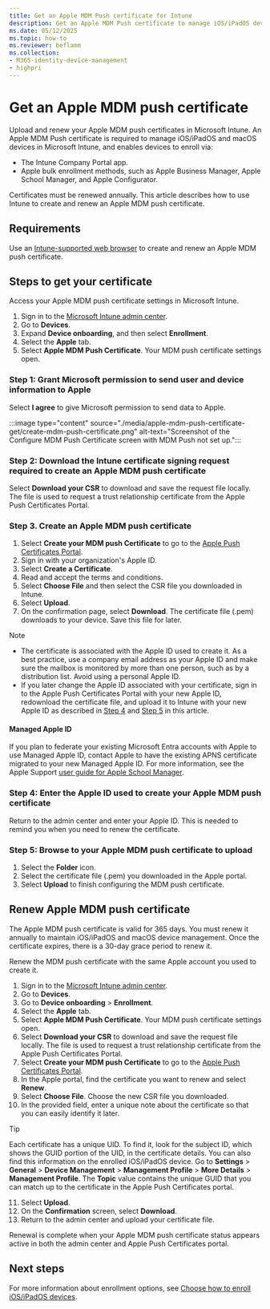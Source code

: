 ```yaml
---
title: Get an Apple MDM Push certificate for Intune
description: Get an Apple MDM Push certificate to manage iOS/iPadOS devices with Intune.
ms.date: 05/12/2025
ms.topic: how-to
ms.reviewer: beflamm
ms.collection:
- M365-identity-device-management
- highpri
---
```


# Get an Apple MDM push certificate

Upload and renew your Apple MDM push certificates in Microsoft Intune. An Apple MDM Push certificate is required to manage iOS/iPadOS and macOS devices in Microsoft Intune, and enables devices to enroll via:

- The Intune Company Portal app.
- Apple bulk enrollment methods, such as Apple Business Manager, Apple School Manager, and Apple Configurator.

Certificates must be renewed annually. This article describes how to use Intune to create and renew an Apple MDM push certificate.

## Requirements
Use an [Intune-supported web browser](../fundamentals/supported-devices-browsers.md#intune-supported-web-browsers) to create and renew an Apple MDM push certificate.

## Steps to get your certificate
Access your Apple MDM push certificate settings in Microsoft Intune.

1. Sign in to the [Microsoft Intune admin center](https://go.microsoft.com/fwlink/?linkid=2109431).
2. Go to **Devices**.
3. Expand **Device onboarding**, and then select **Enrollment**.
4. Select the **Apple** tab.
5. Select **Apple MDM Push Certificate**. Your MDM push certificate settings open.

### Step 1: Grant Microsoft permission to send user and device information to Apple
Select **I agree** to give Microsoft permission to send data to Apple.

:::image type="content" source="./media/apple-mdm-push-certificate-get/create-mdm-push-certificate.png" alt-text="Screenshot of the Configure MDM Push Certificate screen with MDM Push not set up.":::

### Step 2: Download the Intune certificate signing request required to create an Apple MDM push certificate
Select **Download your CSR** to download and save the request file locally. The file is used to request a trust relationship certificate from the Apple Push Certificates Portal.

### Step 3. Create an Apple MDM push certificate
1. Select **Create your MDM push Certificate** to go to the [Apple Push Certificates Portal](https://identity.apple.com/).
2. Sign in with your organization's Apple ID.
3. Select **Create a Certificate**.
4. Read and accept the terms and conditions.
5. Select **Choose File** and then select the CSR file you downloaded in Intune.
6. Select **Upload**.
7. On the confirmation page, select **Download**. The certificate file (.pem) downloads to your device. Save this file for later.

> [!NOTE]
> * The certificate is associated with the Apple ID used to create it. As a best practice, use a company email address as your Apple ID and make sure the mailbox is monitored by more than one person, such as by a distribution list. Avoid using a personal Apple ID.
> * If you later change the Apple ID associated with your certificate, sign in to the Apple Push Certificates Portal with your new Apple ID, redownload the certificate file, and upload it to Intune with your new Apple ID as described in [Step 4](apple-mdm-push-certificate-get.md#step-4-enter-the-apple-id-used-to-create-your-apple-mdm-push-certificate) and [Step 5](apple-mdm-push-certificate-get.md#step-5-browse-to-your-apple-mdm-push-certificate-to-upload) in this article.
#### Managed Apple ID
If you plan to federate your existing Microsoft Entra accounts with Apple to use Managed Apple ID, contact Apple to have the existing APNS certificate migrated to your new Managed Apple ID. For more information, see the Apple Support [user guide for Apple School Manager](https://support.apple.com/guide/apple-school-manager/apd6603d9206/web).


### Step 4: Enter the Apple ID used to create your Apple MDM push certificate
Return to the admin center and enter your Apple ID. This is needed to remind you when you need to renew the certificate.


### Step 5: Browse to your Apple MDM push certificate to upload
1. Select the **Folder** icon.
2. Select the certificate file (.pem) you downloaded in the Apple portal.
3. Select **Upload** to finish configuring the MDM push certificate.

## Renew Apple MDM push certificate
The Apple MDM push certificate is valid for 365 days. You must renew it annually to maintain iOS/iPadOS and macOS device management. Once the certificate expires, there is a 30-day grace period to renew it.

Renew the MDM push certificate with the same Apple account you used to create it.

1. Sign in to the [Microsoft Intune admin center](https://go.microsoft.com/fwlink/?linkid=2109431).
2. Go to **Devices**.
3. Go to **Device onboarding** > **Enrollment**.
4. Select the **Apple** tab.
5. Select **Apple MDM Push Certificate**. Your MDM push certificate settings open.
6. Select **Download your CSR** to download and save the request file locally. The file is used to request a trust relationship certificate from the Apple Push Certificates Portal.
7. Select **Create your MDM push Certificate** to go to the [Apple Push Certificates Portal](https://identity.apple.com/).
8. In the Apple portal, find the certificate you want to renew and select **Renew**.
9. Select **Choose File**. Choose the new CSR file you downloaded.
10. In the provided field, enter a unique note about the certificate so that you can easily identify it later.
   > [!TIP]
   > Each certificate has a unique UID. To find it, look for the subject ID, which shows the GUID portion of the UID, in the certificate details. You can also find this information on the enrolled iOS/iPadOS device. Go to **Settings** > **General** > **Device Management** > **Management Profile** > **More Details** > **Management Profile**. The **Topic** value contains the unique GUID that you can match up to the certificate in the Apple Push Certificates portal.
11. Select **Upload**.
12. On the **Confirmation** screen, select **Download**.
13. Return to the admin center and upload your certificate file.

Renewal is complete when your Apple MDM push certificate status appears active in both the admin center and Apple Push Certificates portal.

## Next steps

For more information about enrollment options, see [Choose how to enroll iOS/iPadOS devices](../fundamentals/deployment-guide-enrollment-ios-ipados.md).

